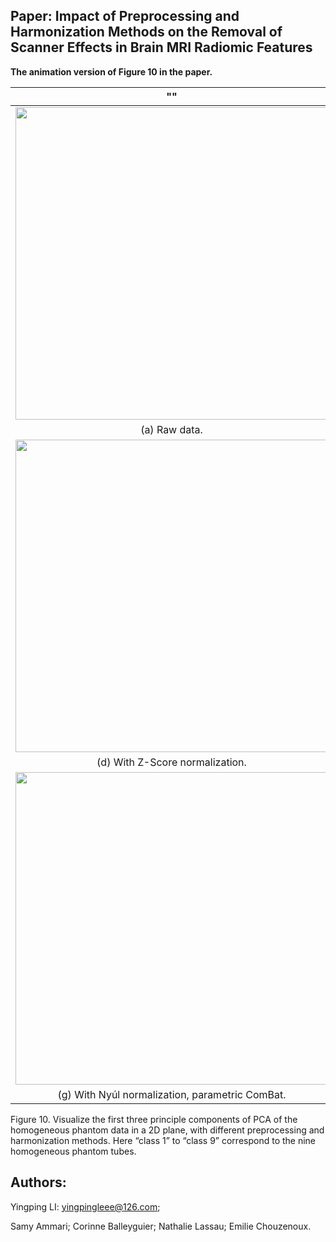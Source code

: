 

## Paper:  Impact of Preprocessing and Harmonization Methods on the Removal of Scanner Effects in Brain MRI Radiomic Features


**The animation version of Figure 10 in the paper.**



  
"" | "" | ""
:----------------:|:---------------:|:-------------
<img src="/PCA_results/(a) Raw data..gif" width="500" /> | <img src="/PCA_results/(b)With image resampling.gif" width="500" /> | <img src="/PCA_results/(c) With Nyul normalization.gif" width="500" />  
(a) Raw data.             | (b) With image resampling.        |  (c) With Nyúl normalization.
<img src="/PCA_results/(d) With Z-Score normalization.gif" width="500" /> | <img src="/PCA_results/(e) With parametric ComBat.gif" width="500" />    | <img src="/PCA_results/(f) With resampling, parametric ComBat.gif" width="500" />  
(d) With Z-Score normalization.             |  (e) With parametric ComBat.        |  (f) With resampling, parametric ComBat.
<img src="/PCA_results/(g) With Nyul normalization_parametric ComBat.gif" width="500" /> | <img src="/PCA_results/(h) With resampling_Nyul normalization and parametric ComBat..gif" width="500" />    | <img src="/PCA_results/(i) With resampling_Z-Score and parametric ComBat.gif" width="500" />  
(g) With Nyúl normalization, parametric ComBat.   |  (h) With resampling, Nyúl normalization and parametric ComBat. |  (i) With resampling, Z-Score and parametric ComBat.

Figure 10. Visualize the first three principle components of PCA of the homogeneous phantom data
in a 2D plane, with different preprocessing and harmonization methods. Here “class 1” to “class 9”
correspond to the nine homogeneous phantom tubes.




## Authors:
Yingping LI: yingpingleee@126.com;

Samy Ammari; Corinne Balleyguier; Nathalie Lassau; Emilie Chouzenoux.


